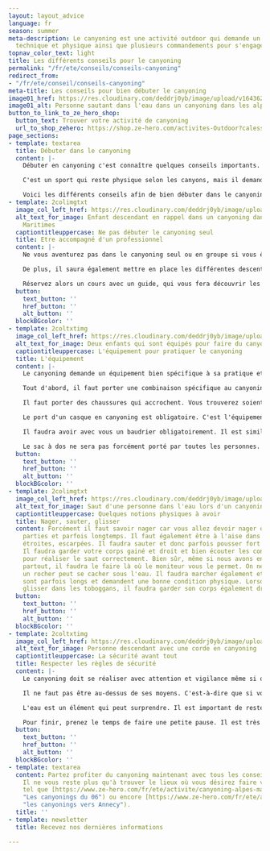 ```yaml
---
layout: layout_advice
language: fr
season: summer
meta-description: Le canyoning est une activité outdoor qui demande un certain niveau
  technique et physique ainsi que plusieurs commandements pour s'engager en sécurité.
topnav_color_text: light
title: Les différents conseils pour le canyoning
permalink: "/fr/ete/conseils/conseils-canyoning"
redirect_from:
- "/fr/ete/conseil/conseils-canyoning"
meta-title: Les conseils pour bien débuter le canyoning
image01_href: https://res.cloudinary.com/deddrj0yb/image/upload/v1643629416/website/Canyoning%2006/GPTempDownload_2_o77y31.jpg
image01_alt: Personne sautant dans l'eau dans un canyoning dans les alpes maritimes
button_to_link_to_ze_hero_shop:
  button_text: Trouver votre activité de canyoning
  url_to_shop_zehero: https://shop.ze-hero.com/activites-Outdoor?calessonstype=all&catypegenderlistsummer=all&calessonsactivitytype=Canyoning&start-date=
page_sections:
- template: textarea
  title: Débuter dans le canyoning
  content: |-
    Débuter en canyoning c'est connaître quelques conseils importants. Le canyoning est un sport de sensation qui permet de vivre une expérience outdoor incroyable dans des lieux sauvages façonnés par la montagne. Pour toutes les personnes désirant se livrer à des sensations fortes, c'est l'activité parfaite. Un sport sensationnel qui permet de vivre un moment de partage en groupe dans des cadres naturels et uniques.

    C'est un sport qui reste physique selon les canyons, mais il demande des connaissances techniques importantes si vous êtes autonome mais aussi du milieu naturel. Il est donc primordial d'avoir quelques bases concernant pour s'aventurer dans les canyons. En effet, c'est activité loisir peut devenir rapidement dangereuse.

    Voici les différents conseils afin de bien débuter dans le canyoning :
- template: 2colimgtxt
  image_col_left_href: https://res.cloudinary.com/deddrj0yb/image/upload/v1643629416/website/Canyoning%2006/IMG_2438_y5voyg.jpg
  alt_text_for_image: Enfant descendant en rappel dans un canyoning dans les Alpes
    Maritimes
  captiontitleuppercase: Ne pas débuter le canyoning seul
  title: Etre accompagné d'un professionnel
  content: |-
    Ne vous aventurez pas dans le canyoning seul ou en groupe si vous êtes débutant ainsi que l'ensemble des personnes le sont également. Pour débuter en canyoning, vous devez être accompagné d'un professionnel. Il aura déjà toutes les connaissances important du lieu et du canyon. Il saura donc où passer, à quel endroit sauter et où glisser etc. S'embarquer dans un canyon sans le connaître, c'est prendre des risques de sauter sur une pierre, de se faire mal.

    De plus, il saura également mettre en place les différentes descentes en rappels, tyroliennes et les autres aspects techniques du canyoning. Ceci est la 1er règle très importante afin d'avoir le maximum de sécurité pour vous et pour les autres si vous êtes en groupe.

    Réservez alors un cours avec un guide, qui vous fera découvrir les joies de cette discipline. Il pourra également vous apprendre quelques notions clés et importante. Il pourra également vous indiquer les différents canyons faciles qui peuvent être parfois simplement réalisables en randonné aquatique.
  button:
    text_button: ''
    href_button: ''
    alt_button: ''
  blockBGcolor: ''
- template: 2coltxtimg
  image_col_left_href: https://res.cloudinary.com/deddrj0yb/image/upload/v1643629416/website/Canyoning%2006/IMG_4219_yu6r5e.jpg
  alt_text_for_image: Deux enfants qui sont équipés pour faire du canyoning.
  captiontitleuppercase: L'équipement pour pratiquer le canyoning
  title: L'équipement
  content: |-
    Le canyoning demande un équipement bien spécifique à sa pratique et il est important de bien respecter le matériel.

    Tout d'abord, il faut porter une combinaison spécifique au canyoning. Elle doit déjà être épaisse car l'eau des canyons est souvent froide. La combinaison va être d'environ 5mm. Elle doit vraiment être spécifique au canyoning car elle aura des renforts au niveau des fesses, des coudes et des genoux. Il ne faut pas prendre des combinaisons de surf ou de plonger qui risquent de s'abîmer et de se trouer beaucoup plus facilement.

    Il faut porter des chaussures qui accrochent. Vous trouverez soient des chaussures spécifiques au canyoning, sinon vous prenez des chaussures de trail ou de randonnée (légères), qui sont donc plutôt souple et montante, pour ne pas se torde les chevilles et avec une bonne adhérence.

    Le port d'un casque en canyoning est obligatoire. C'est l'équipement de sécurité primordiale à avoir lors de chaque session. Un casque d'escalade convient parfaitement pour le canyoning. Il protégera des chocs, si vous tapez la tête, des pierres qui peuvent tomber etc.

    Il faudra avoir avec vous un baudrier obligatoirement. Il est similaire à celui de d'escalade mais il contient également une jupe qui protège vos fesses lors des glissades. Il sera ainsi composé d'une longe, d’un huit avec un mousqueton à vis sur le pontet. Le baudrier sera complété par des descendeurs, des mousquetons, des bloqueurs etc. Le "chef" de groupe portera dans son sac une corde semi-statique de canyoning de préférence coloré.

    Le sac à dos ne sera pas forcément porté par toutes les personnes. En étant débutant vous n'aurez pas à le porter. Mais le sac de canyoning doit être résistant à l'abrasion et il est composé de trous pour évacuer l'eau. Il portera les bidons étanches, l'alimentation et l'eau et d'autres équipements de sécurité et de soin.
  button:
    text_button: ''
    href_button: ''
    alt_button: ''
  blockBGcolor: ''
- template: 2colimgtxt
  image_col_left_href: https://res.cloudinary.com/deddrj0yb/image/upload/v1643629416/website/Canyoning%2006/GPTempDownload_2_o77y31.jpg
  alt_text_for_image: Saut d'une personne dans l'eau lors d'un canyoning
  captiontitleuppercase: Quelques notions physiques à avoir
  title: Nager, sauter, glisser
  content: Forcément il faut savoir nager car vous allez devoir nager dans certaines
    parties et parfois longtemps. Il faut également être à l'aise dans des zones parfois
    étroites, escarpées. Il faudra sauter et donc parfois pousser fort sur vos jambes.
    Il faudra garder votre corps gainé et droit et bien écouter les conseils du moniteur
    pour réaliser le saut correctement. Bien sûr, même si nous avons envie de sauter
    partout, il faudra le faire là où le moniteur vous le permet. On ne sait pas où
    un rocher peut se cacher sous l'eau. Il faudra marcher également et certains canyons
    sont parfois longs et demandent une bonne condition physique. Lorsque vous allez
    glisser dans les toboggans, il faudra garder son corps également droit et gainé.
  button:
    text_button: ''
    href_button: ''
    alt_button: ''
  blockBGcolor: ''
- template: 2coltxtimg
  image_col_left_href: https://res.cloudinary.com/deddrj0yb/image/upload/v1643730311/website/Canyoning%2006/IMG_6342_nrdlmr.jpg
  alt_text_for_image: Personne descendant avec une corde en canyoning
  captiontitleuppercase: La sécurité avant tout
  title: Respecter les règles de sécurité
  content: |-
    Le canyoning doit se réaliser avec attention et vigilance même si on s'amuse pendant la durée de l'activité. Lors ce que vous participez à l'activité avec un groupe de canyoning, il est important de bien écouter les conseils du moniteur. En effet, par exemple lors des sauts, si le moniteur vous indique de sauter exactement ici, il faut faire exactement ce qu'il indique. Il y a parfois des accidents qui se produisent car des personnes ont alors sauté à côté et se sont blessées.

    Il ne faut pas être au-dessus de ses moyens. C'est-à-dire que si vous êtes débutant, il faut l'indiquer au moniteur. Il arrive que des personnes ayant affirmé qu'ils avaient déjà pratiqué le canyoning, se trouvant bloqué car le canyon est trop difficile, trop technique. Il y a parfois quelques passages pour pouvoir s'échapper mais parfois on est bloqué et il est difficile de sortir.

    L'eau est un élément qui peut surprendre. Il est important de rester tout de même vigilent lorsque les personnes s'engagent dans un passage afin de s'assurer que tout va bien.

    Pour finir, prenez le temps de faire une petite pause. Il est très important de s'hydrater ainsi que de s'alimenter afin de rester lucide et d'avoir des muscles hydratés pour ne pas avoir des crampes.
  button:
    text_button: ''
    href_button: ''
    alt_button: ''
  blockBGcolor: ''
- template: textarea
  content: Partez profiter du canyoning maintenant avec tous les conseils importants.
    Il ne vous reste plus qu'à trouver le lieux où vous désirez faire votre canyoning
    tel que [https://www.ze-hero.com/fr/ete/activite/canyoning-alpes-maritimes](https://www.ze-hero.com/fr/ete/activite/canyoning-alpes-maritimes
    "Les canyonings du 06") ou encore [https://www.ze-hero.com/fr/ete/activite/canyoning-annecy](https://www.ze-hero.com/fr/ete/activite/canyoning-annecy
    "les canyonings vers Annecy").
  title: ''
- template: newsletter
  title: Recevez nos dernières informations

---
```

